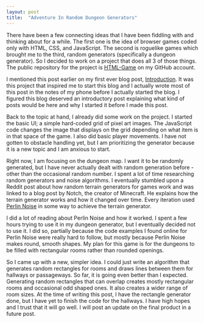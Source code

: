 ```yaml
---
layout: post
title:  "Adventure In Random Dungeon Generators"
---
```


There have been a few connecting ideas that I have been fiddling with and thinking about for a while. The first one is the idea of browser games coded only with HTML, CSS, and JavaScript. The second is roguelike games which brought me to the third, random generators (specifically a dungeon generator). So I decided to work on a project that does all 3 of those things. The public repository for the project is [HTML-Game](https://github.com/marcelaf7/HTML-Game) on my GitHub account.

I mentioned this post earlier on my first ever blog post, [Introduction](http://marcelfiore.com/blog/2018/10/03/introduction.html). It was this project that inspired me to start this blog and I actually wrote most of this post in the notes of my phone before I actually started the blog. I figured this blog deserved an introductory post explaining what kind of posts would be here and why I started it before I made this post.

Back to the topic at hand, I already did some work on the project. I started the basic UI; a simple hard-coded grid of pixel art images. The JavaScript code changes the image that displays on the grid depending on what item is in that space of the game. I also did basic player movements. I have not gotten to obstacle handling yet, but I am prioritizing the generator because it is a new topic and I am anxious to start.

Right now, I am focusing on the dungeon map. I want it to be randomly generated, but I have never actually dealt with random generation before - other than the occasional random number. I spent a lot of time researching random generators and noise algorithms. I eventually stumbled upon a Reddit post about how random terrain generators for games work and was linked to a blog post by Notch, the creator of Minecraft. He explains how the terrain generator works and how it changed over time. Every iteration used [Perlin Noise](https://en.wikipedia.org/wiki/Perlin_noise) in some way to achieve the terrain generator.

I did a lot of reading about Perlin Noise and how it worked. I spent a few hours trying to use it in my dungeon generator, but I eventually decided not to use it. I did so, partially because the code examples I found online for Perlin Noise were really hard to follow, but mostly because Perlin Noise makes round, smooth shapes. My plan for this game is for the dungeons to be filled with rectangular rooms rather than rounded openings.

So I came up with a new, simpler idea. I could just write an algorithm that generates random rectangles for rooms and draws lines between them for hallways or passageways. So far, it is going even better than I expected. Generating random rectangles that can overlap creates mostly rectangular rooms and occasional odd shaped ones. It also creates a wider range of room sizes. At the time of writing this post, I have the rectangle generator done, but I have yet to finish the code for the hallways. I have high hopes and I trust that it will go well. I will post an update on the final product in a future post.

